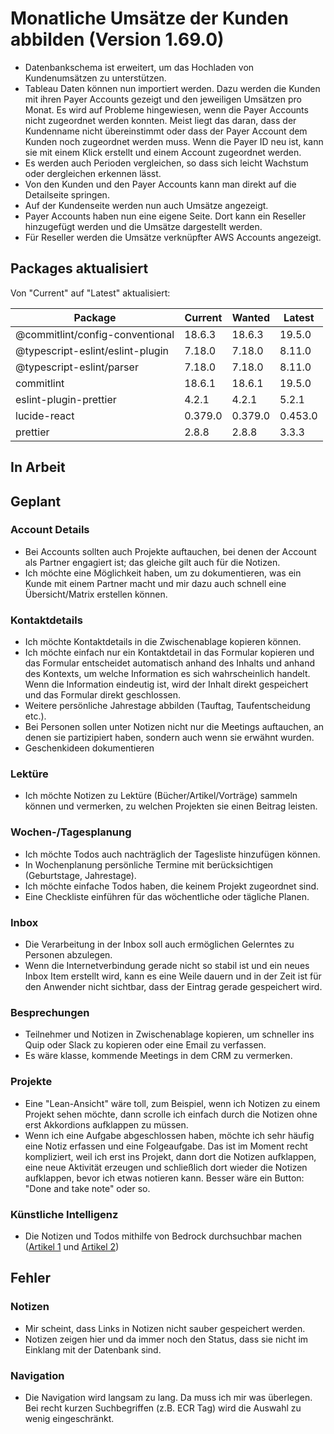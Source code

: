 # Monatliche Umsätze der Kunden abbilden (Version 1.69.0)

- Datenbankschema ist erweitert, um das Hochladen von Kundenumsätzen zu unterstützen.
- Tableau Daten können nun importiert werden. Dazu werden die Kunden mit ihren Payer Accounts gezeigt und den jeweiligen Umsätzen pro Monat. Es wird auf Probleme hingewiesen, wenn die Payer Accounts nicht zugeordnet werden konnten. Meist liegt das daran, dass der Kundenname nicht übereinstimmt oder dass der Payer Account dem Kunden noch zugeordnet werden muss. Wenn die Payer ID neu ist, kann sie mit einem Klick erstellt und einem Account zugeordnet werden.
- Es werden auch Perioden vergleichen, so dass sich leicht Wachstum oder dergleichen erkennen lässt.
- Von den Kunden und den Payer Accounts kann man direkt auf die Detailseite springen.
- Auf der Kundenseite werden nun auch Umsätze angezeigt.
- Payer Accounts haben nun eine eigene Seite. Dort kann ein Reseller hinzugefügt werden und die Umsätze dargestellt werden.
- Für Reseller werden die Umsätze verknüpfter AWS Accounts angezeigt.

## Packages aktualisiert

Von "Current" auf "Latest" aktualisiert:

| Package                          | Current | Wanted  | Latest  |
| -------------------------------- | ------- | ------- | ------- |
| @commitlint/config-conventional  | 18.6.3  | 18.6.3  | 19.5.0  |
| @typescript-eslint/eslint-plugin | 7.18.0  | 7.18.0  | 8.11.0  |
| @typescript-eslint/parser        | 7.18.0  | 7.18.0  | 8.11.0  |
| commitlint                       | 18.6.1  | 18.6.1  | 19.5.0  |
| eslint-plugin-prettier           | 4.2.1   | 4.2.1   | 5.2.1   |
| lucide-react                     | 0.379.0 | 0.379.0 | 0.453.0 |
| prettier                         | 2.8.8   | 2.8.8   | 3.3.3   |

## In Arbeit

## Geplant

### Account Details

- Bei Accounts sollten auch Projekte auftauchen, bei denen der Account als Partner engagiert ist; das gleiche gilt auch für die Notizen.
- Ich möchte eine Möglichkeit haben, um zu dokumentieren, was ein Kunde mit einem Partner macht und mir dazu auch schnell eine Übersicht/Matrix erstellen können.

### Kontaktdetails

- Ich möchte Kontaktdetails in die Zwischenablage kopieren können.
- Ich möchte einfach nur ein Kontaktdetail in das Formular kopieren und das Formular entscheidet automatisch anhand des Inhalts und anhand des Kontexts, um welche Information es sich wahrscheinlich handelt. Wenn die Information eindeutig ist, wird der Inhalt direkt gespeichert und das Formular direkt geschlossen.
- Weitere persönliche Jahrestage abbilden (Tauftag, Taufentscheidung etc.).
- Bei Personen sollen unter Notizen nicht nur die Meetings auftauchen, an denen sie partizipiert haben, sondern auch wenn sie erwähnt wurden.
- Geschenkideen dokumentieren

### Lektüre

- Ich möchte Notizen zu Lektüre (Bücher/Artikel/Vorträge) sammeln können und vermerken, zu welchen Projekten sie einen Beitrag leisten.

### Wochen-/Tagesplanung

- Ich möchte Todos auch nachträglich der Tagesliste hinzufügen können.
- In Wochenplanung persönliche Termine mit berücksichtigen (Geburtstage, Jahrestage).
- Ich möchte einfache Todos haben, die keinem Projekt zugeordnet sind.
- Eine Checkliste einführen für das wöchentliche oder tägliche Planen.

### Inbox

- Die Verarbeitung in der Inbox soll auch ermöglichen Gelerntes zu Personen abzulegen.
- Wenn die Internetverbindung gerade nicht so stabil ist und ein neues Inbox Item erstellt wird, kann es eine Weile dauern und in der Zeit ist für den Anwender nicht sichtbar, dass der Eintrag gerade gespeichert wird.

### Besprechungen

- Teilnehmer und Notizen in Zwischenablage kopieren, um schneller ins Quip oder Slack zu kopieren oder eine Email zu verfassen.
- Es wäre klasse, kommende Meetings in dem CRM zu vermerken.

### Projekte

- Eine "Lean-Ansicht" wäre toll, zum Beispiel, wenn ich Notizen zu einem Projekt sehen möchte, dann scrolle ich einfach durch die Notizen ohne erst Akkordions aufklappen zu müssen.
- Wenn ich eine Aufgabe abgeschlossen haben, möchte ich sehr häufig eine Notiz erfassen und eine Folgeaufgabe. Das ist im Moment recht kompliziert, weil ich erst ins Projekt, dann dort die Notizen aufklappen, eine neue Aktivität erzeugen und schließlich dort wieder die Notizen aufklappen, bevor ich etwas notieren kann. Besser wäre ein Button: "Done and take note" oder so.

### Künstliche Intelligenz

- Die Notizen und Todos mithilfe von Bedrock durchsuchbar machen ([Artikel 1](https://aws.amazon.com/de/blogs/machine-learning/build-generative-ai-agents-with-amazon-bedrock-amazon-dynamodb-amazon-kendra-amazon-lex-and-langchain/) und [Artikel 2](https://medium.com/@dminhk/adding-amazon-dynamodb-memory-to-amazon-bedrock-using-langchain-expression-language-lcel-%EF%B8%8F-1ca55407ecdb))

## Fehler

### Notizen

- Mir scheint, dass Links in Notizen nicht sauber gespeichert werden.
- Notizen zeigen hier und da immer noch den Status, dass sie nicht im Einklang mit der Datenbank sind.

### Navigation

- Die Navigation wird langsam zu lang. Da muss ich mir was überlegen. Bei recht kurzen Suchbegriffen (z.B. ECR Tag) wird die Auswahl zu wenig eingeschränkt.
